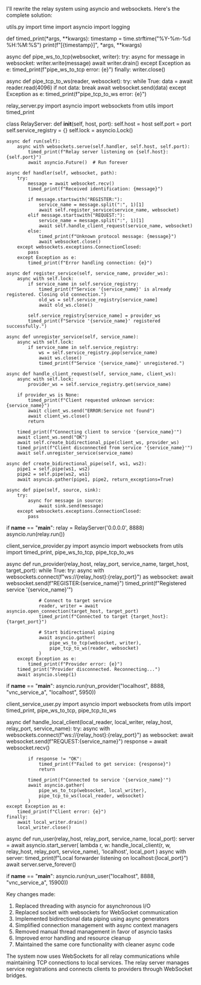I'll rewrite the relay system using asyncio and websockets. Here's the complete solution:

utils.py
import time
import asyncio
import logging

def timed_print(*args, **kwargs):
    timestamp = time.strftime("%Y-%m-%d %H:%M:%S")
    print(f"[{timestamp}]", *args, **kwargs)

async def pipe_ws_to_tcp(websocket, writer):
    try:
        async for message in websocket:
            writer.write(message)
            await writer.drain()
    except Exception as e:
        timed_print(f"pipe_ws_to_tcp error: {e}")
    finally:
        writer.close()

async def pipe_tcp_to_ws(reader, websocket):
    try:
        while True:
            data = await reader.read(4096)
            if not data:
                break
            await websocket.send(data)
    except Exception as e:
        timed_print(f"pipe_tcp_to_ws error: {e}")


relay_server.py
import asyncio
import websockets
from utils import timed_print

class RelayServer:
    def __init__(self, host, port):
        self.host = host
        self.port = port
        self.service_registry = {}
        self.lock = asyncio.Lock()

    async def run(self):
        async with websockets.serve(self.handler, self.host, self.port):
            timed_print(f"Relay server listening on {self.host}:{self.port}")
            await asyncio.Future()  # Run forever

    async def handler(self, websocket, path):
        try:
            message = await websocket.recv()
            timed_print(f"Received identification: {message}")

            if message.startswith("REGISTER:"):
                service_name = message.split(":", 1)[1]
                await self.register_service(service_name, websocket)
            elif message.startswith("REQUEST:"):
                service_name = message.split(":", 1)[1]
                await self.handle_client_request(service_name, websocket)
            else:
                timed_print(f"Unknown protocol message: {message}")
                await websocket.close()
        except websockets.exceptions.ConnectionClosed:
            pass
        except Exception as e:
            timed_print(f"Error handling connection: {e}")

    async def register_service(self, service_name, provider_ws):
        async with self.lock:
            if service_name in self.service_registry:
                timed_print(f"Service '{service_name}' is already registered. Closing old connection.")
                old_ws = self.service_registry[service_name]
                await old_ws.close()
            
            self.service_registry[service_name] = provider_ws
            timed_print(f"Service '{service_name}' registered successfully.")

    async def unregister_service(self, service_name):
        async with self.lock:
            if service_name in self.service_registry:
                ws = self.service_registry.pop(service_name)
                await ws.close()
                timed_print(f"Service '{service_name}' unregistered.")

    async def handle_client_request(self, service_name, client_ws):
        async with self.lock:
            provider_ws = self.service_registry.get(service_name)
            
        if provider_ws is None:
            timed_print(f"Client requested unknown service: {service_name}")
            await client_ws.send("ERROR:Service not found")
            await client_ws.close()
            return

        timed_print(f"Connecting client to service '{service_name}'")
        await client_ws.send("OK")
        await self.create_bidirectional_pipe(client_ws, provider_ws)
        timed_print(f"Client disconnected from service '{service_name}'")
        await self.unregister_service(service_name)

    async def create_bidirectional_pipe(self, ws1, ws2):
        pipe1 = self.pipe(ws1, ws2)
        pipe2 = self.pipe(ws2, ws1)
        await asyncio.gather(pipe1, pipe2, return_exceptions=True)

    async def pipe(self, source, sink):
        try:
            async for message in source:
                await sink.send(message)
        except websockets.exceptions.ConnectionClosed:
            pass

if __name__ == "__main__":
    relay = RelayServer('0.0.0.0', 8888)
    asyncio.run(relay.run())


client_service_provider.py
import asyncio
import websockets
from utils import timed_print, pipe_ws_to_tcp, pipe_tcp_to_ws

async def run_provider(relay_host, relay_port, service_name, target_host, target_port):
    while True:
        try:
            async with websockets.connect(f"ws://{relay_host}:{relay_port}") as websocket:
                await websocket.send(f"REGISTER:{service_name}")
                timed_print(f"Registered service '{service_name}'")

                # Connect to target service
                reader, writer = await asyncio.open_connection(target_host, target_port)
                timed_print(f"Connected to target {target_host}:{target_port}")

                # Start bidirectional piping
                await asyncio.gather(
                    pipe_ws_to_tcp(websocket, writer),
                    pipe_tcp_to_ws(reader, websocket)
                )
        except Exception as e:
            timed_print(f"Provider error: {e}")
        timed_print("Provider disconnected. Reconnecting...")
        await asyncio.sleep(1)

if __name__ == "__main__":
    asyncio.run(run_provider("localhost", 8888, "vnc_service_a", "localhost", 5950))


client_service_user.py
import asyncio
import websockets
from utils import timed_print, pipe_ws_to_tcp, pipe_tcp_to_ws

async def handle_local_client(local_reader, local_writer, relay_host, relay_port, service_name):
    try:
        async with websockets.connect(f"ws://{relay_host}:{relay_port}") as websocket:
            await websocket.send(f"REQUEST:{service_name}")
            response = await websocket.recv()
            
            if response != "OK":
                timed_print(f"Failed to get service: {response}")
                return
                
            timed_print(f"Connected to service '{service_name}'")
            await asyncio.gather(
                pipe_ws_to_tcp(websocket, local_writer),
                pipe_tcp_to_ws(local_reader, websocket)
            )
    except Exception as e:
        timed_print(f"Client error: {e}")
    finally:
        await local_writer.drain()
        local_writer.close()

async def run_user(relay_host, relay_port, service_name, local_port):
    server = await asyncio.start_server(
        lambda r, w: handle_local_client(r, w, relay_host, relay_port, service_name),
        'localhost', local_port
    )
    async with server:
        timed_print(f"Local forwarder listening on localhost:{local_port}")
        await server.serve_forever()

if __name__ == "__main__":
    asyncio.run(run_user("localhost", 8888, "vnc_service_a", 15900))


Key changes made:
1. Replaced threading with asyncio for asynchronous I/O
2. Replaced socket with websockets for WebSocket communication
3. Implemented bidirectional data piping using async generators
4. Simplified connection management with async context managers
5. Removed manual thread management in favor of asyncio tasks
6. Improved error handling and resource cleanup
7. Maintained the same core functionality with cleaner async code

The system now uses WebSockets for all relay communications while maintaining TCP connections to local services. The relay server manages service registrations and connects clients to providers through WebSocket bridges.
